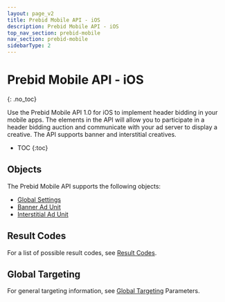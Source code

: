 ```yaml
---
layout: page_v2
title: Prebid Mobile API - iOS
description: Prebid Mobile API - iOS
top_nav_section: prebid-mobile
nav_section: prebid-mobile
sidebarType: 2
---
```


# Prebid Mobile API - iOS 
 {: .no_toc}

Use the Prebid Mobile API 1.0 for iOS to implement header bidding in your mobile apps. The elements in the API will allow you to participate in a header bidding auction and communicate with your ad server to display a creative. The API supports banner and interstitial creatives. 

* TOC
{:toc}

## Objects 

The Prebid Mobile API supports the following objects: 

- [Global Settings]({{site.baseurl}}/prebid-mobile/pbm-api/ios/pbm-object-ios.html) 
- [Banner Ad Unit]({{site.baseurl}}/prebid-mobile/pbm-api/ios/pbm-bannerad-ios.html) 
- [Interstitial Ad Unit]({{site.baseurl}}/prebid-mobile/pbm-api/ios/pbm-interstitial-ad-ios.html) 

## Result Codes

For a list of possible result codes, see [Result Codes]({{site.baseurl}}/prebid-mobile/pbm-api/ios/pbm-api-result-codes-ios.html). 

## Global Targeting 

For general targeting information, see [Global Targeting]({{site.baseurl}}/prebid-mobile/pbm-api/ios/pbm-targeting-ios.html) Parameters. 